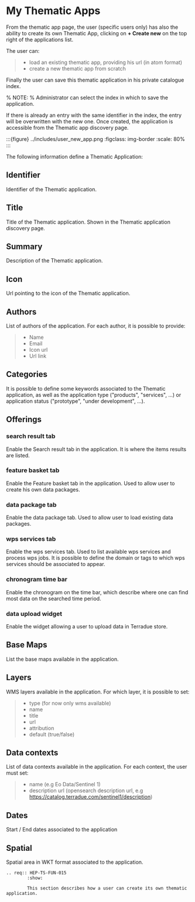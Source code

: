 # My Thematic Apps

From the thematic app page, the user (specific users only) has also the ability to create its own Thematic App, clicking on **+ Create new** on the top right of the applications list.

The user can:

> - load an existing thematic app, providing his url (in atom format)
> - create a new thematic app from scratch

Finally the user can save this thematic application in his private catalogue index.

% NOTE:
% Administrator can select the index in which to save the application.

If there is already an entry with the same identifier in the index, the entry will be overwritten with the new one.
Once created, the application is accessible from the Thematic app discovery page.

:::{figure} ../includes/user_new_app.png
:figclass: img-border
:scale: 80%
:::

The following information define a Thematic Application:

## Identifier

Identifier of the Thematic application.

## Title

Title of the Thematic application. Shown in the Thematic application discovery page.

## Summary

Description of the Thematic application.

## Icon

Url pointing to the icon of the Thematic application.

## Authors

List of authors of the application. For each author, it is possible to provide:

> - Name
> - Email
> - Icon url
> - Url link

## Categories

It is possible to define some keywords associated to the Thematic application, as well as the application type ("products", "services", ...) or application status ("prototype", "under development", ...).

## Offerings

### search result tab

Enable the Search result tab in the application. It is where the items results are listed.

### feature basket tab

Enable the Feature basket tab in the application. Used to allow user to create his own data packages.

### data package tab

Enable the data package tab. Used to allow user to load existing data packages.

### wps services tab

Enable the wps services tab. Used to list available wps services and process wps jobs.
It is possible to define the domain or tags to which wps services should be associated to appear.

### chronogram time bar

Enable the chronogram on the time bar, which describe where one can find most data on the searched time period.

### data upload widget

Enable the widget allowing a user to upload data in Terradue store.

## Base Maps

List the base maps available in the application.

## Layers

WMS layers available in the application. For which layer, it is possible to set:

> - type (for now only wms available)
> - name
> - title
> - url
> - attribution
> - default (true/false)

## Data contexts

List of data contexts available in the application. For each context, the user must set:

> - name (e.g Eo Data/Sentinel 1)
> - description url (opensearch description url, e.g <https://catalog.terradue.com/sentinel1/description>)

## Dates

Start / End dates associated to the application

## Spatial

Spatial area in WKT format associated to the application.

```{eval-rst}
.. req:: HEP-TS-FUN-015
        :show:

        This section describes how a user can create its own thematic application.
```
